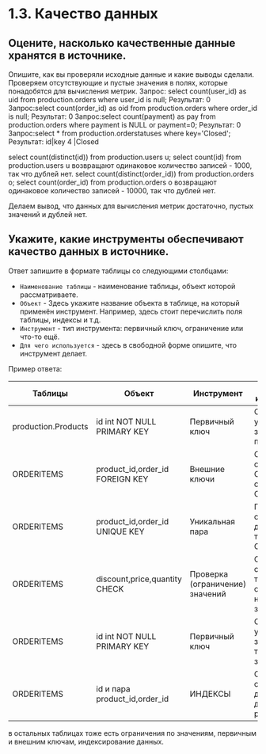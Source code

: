 # 1.3. Качество данных

## Оцените, насколько качественные данные хранятся в источнике.
Опишите, как вы проверяли исходные данные и какие выводы сделали.
Проверяем отсутствующие и пустые значения в полях, которые понадобятся для вычисления метрик.
Запрос: select count(user_id) as uid from production.orders where user_id is null;
Результат: 0
Запрос:select count(order_id) as oid from production.orders where order_id is null;
Результат: 0
Запрос:select count(payment) as pay from production.orders where payment is NULL or payment=0;
Результат: 0
Запрос:select * from production.orderstatuses where key='Closed';
Результат:
id|key
4 |Closed

select count(distinct(id)) from production.users u; select count(id) from production.users u
возвращают одинаковое количество записей - 1000, так что дублей нет.
select count(distinct(order_id)) from production.orders o; select count(order_id) from production.orders o 
возвращают одинаковое количество записей - 10000, так что дублей нет.

Делаем вывод, что данных для вычисления метрик достаточно, пустых значений и дублей нет.

## Укажите, какие инструменты обеспечивают качество данных в источнике.
Ответ запишите в формате таблицы со следующими столбцами:
- `Наименование таблицы` - наименование таблицы, объект которой рассматриваете.
- `Объект` - Здесь укажите название объекта в таблице, на который применён инструмент. Например, здесь стоит перечислить поля таблицы, индексы и т.д.
- `Инструмент` - тип инструмента: первичный ключ, ограничение или что-то ещё.
- `Для чего используется` - здесь в свободной форме опишите, что инструмент делает.

Пример ответа:

| Таблицы             | Объект                      | Инструмент      | Для чего используется |
| ------------------- | --------------------------- | --------------- | --------------------- |
| production.Products | id int NOT NULL PRIMARY KEY | Первичный ключ  | Обеспечивает уникальность записей о пользователях |
ORDERITEMS|product_id,order_id FOREIGN KEY|Внешние ключи| Обеспечивает связь таблиц ORDERITEMS с PRODUCTS и ORDERS|
ORDERITEMS|product_id,order_id UNIQUE KEY|Уникальная пара|Гарантирует отсутствие дублей в таблице ORDERITEMS|
ORDERITEMS|discount,price,quantity CHECK|Проверка (ограничение) значений| Обеспечивает соответствие типу поля и отсутствуе некорректных значений|
ORDERITEMS|id int NOT NULL PRIMARY KEY|Первичный ключ  | Обеспечивает уникальность записей о товарах в заказах|
ORDERITEMS|id  и пара product_id,order_id| ИНДЕКСЫ| Обеспечивает скорость доступа к данным и работе с ними|
в остальных таблицах тоже есть ограничения по значениям, первичным и внешним ключам, индексирование данных.
